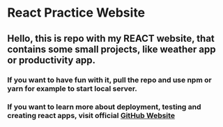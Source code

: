 # React Practice Website

## Hello, this is repo with my REACT website, that contains some small projects, like weather app or productivity app.

### If you want to have fun with it, pull the repo and use npm or yarn for example to start local server.

### If you want to learn more about deployment, testing and creating react apps, visit official [GitHub Website](https://github.com/facebook/react)
